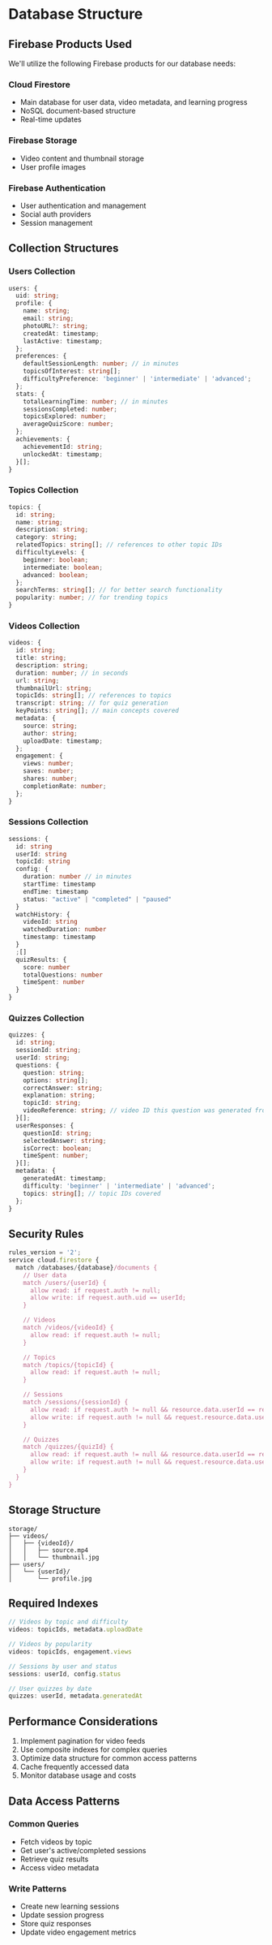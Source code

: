 # Database Structure

## Firebase Products Used

We'll utilize the following Firebase products for our database needs:

### Cloud Firestore

- Main database for user data, video metadata, and learning progress
- NoSQL document-based structure
- Real-time updates

### Firebase Storage

- Video content and thumbnail storage
- User profile images

### Firebase Authentication

- User authentication and management
- Social auth providers
- Session management

## Collection Structures

### Users Collection

```typescript
users: {
  uid: string;
  profile: {
    name: string;
    email: string;
    photoURL?: string;
    createdAt: timestamp;
    lastActive: timestamp;
  };
  preferences: {
    defaultSessionLength: number; // in minutes
    topicsOfInterest: string[];
    difficultyPreference: 'beginner' | 'intermediate' | 'advanced';
  };
  stats: {
    totalLearningTime: number; // in minutes
    sessionsCompleted: number;
    topicsExplored: number;
    averageQuizScore: number;
  };
  achievements: {
    achievementId: string;
    unlockedAt: timestamp;
  }[];
}
```

### Topics Collection

```typescript
topics: {
  id: string;
  name: string;
  description: string;
  category: string;
  relatedTopics: string[]; // references to other topic IDs
  difficultyLevels: {
    beginner: boolean;
    intermediate: boolean;
    advanced: boolean;
  };
  searchTerms: string[]; // for better search functionality
  popularity: number; // for trending topics
}
```

### Videos Collection

```typescript
videos: {
  id: string;
  title: string;
  description: string;
  duration: number; // in seconds
  url: string;
  thumbnailUrl: string;
  topicIds: string[]; // references to topics
  transcript: string; // for quiz generation
  keyPoints: string[]; // main concepts covered
  metadata: {
    source: string;
    author: string;
    uploadDate: timestamp;
  };
  engagement: {
    views: number;
    saves: number;
    shares: number;
    completionRate: number;
  };
}
```

### Sessions Collection

```typescript
sessions: {
  id: string
  userId: string
  topicId: string
  config: {
    duration: number // in minutes
    startTime: timestamp
    endTime: timestamp
    status: "active" | "completed" | "paused"
  }
  watchHistory: {
    videoId: string
    watchedDuration: number
    timestamp: timestamp
  }
  ;[]
  quizResults: {
    score: number
    totalQuestions: number
    timeSpent: number
  }
}
```

### Quizzes Collection

```typescript
quizzes: {
  id: string;
  sessionId: string;
  userId: string;
  questions: {
    question: string;
    options: string[];
    correctAnswer: string;
    explanation: string;
    topicId: string;
    videoReference: string; // video ID this question was generated from
  }[];
  userResponses: {
    questionId: string;
    selectedAnswer: string;
    isCorrect: boolean;
    timeSpent: number;
  }[];
  metadata: {
    generatedAt: timestamp;
    difficulty: 'beginner' | 'intermediate' | 'advanced';
    topics: string[]; // topic IDs covered
  };
}
```

## Security Rules

```typescript
rules_version = '2';
service cloud.firestore {
  match /databases/{database}/documents {
    // User data
    match /users/{userId} {
      allow read: if request.auth != null;
      allow write: if request.auth.uid == userId;
    }

    // Videos
    match /videos/{videoId} {
      allow read: if request.auth != null;
    }

    // Topics
    match /topics/{topicId} {
      allow read: if request.auth != null;
    }

    // Sessions
    match /sessions/{sessionId} {
      allow read: if request.auth != null && resource.data.userId == request.auth.uid;
      allow write: if request.auth != null && request.resource.data.userId == request.auth.uid;
    }

    // Quizzes
    match /quizzes/{quizId} {
      allow read: if request.auth != null && resource.data.userId == request.auth.uid;
      allow write: if request.auth != null && request.resource.data.userId == request.auth.uid;
    }
  }
}
```

## Storage Structure

```
storage/
├── videos/
│   ├── {videoId}/
│   │   ├── source.mp4
│   │   └── thumbnail.jpg
├── users/
│   └── {userId}/
│       └── profile.jpg
```

## Required Indexes

```typescript
// Videos by topic and difficulty
videos: topicIds, metadata.uploadDate

// Videos by popularity
videos: topicIds, engagement.views

// Sessions by user and status
sessions: userId, config.status

// User quizzes by date
quizzes: userId, metadata.generatedAt
```

## Performance Considerations

1. Implement pagination for video feeds
2. Use composite indexes for complex queries
3. Optimize data structure for common access patterns
4. Cache frequently accessed data
5. Monitor database usage and costs

## Data Access Patterns

### Common Queries

- Fetch videos by topic
- Get user's active/completed sessions
- Retrieve quiz results
- Access video metadata

### Write Patterns

- Create new learning sessions
- Update session progress
- Store quiz responses
- Update video engagement metrics
